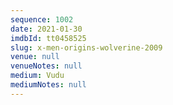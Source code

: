 ```yaml
---
sequence: 1002
date: 2021-01-30
imdbId: tt0458525
slug: x-men-origins-wolverine-2009
venue: null
venueNotes: null
medium: Vudu
mediumNotes: null
---
```

